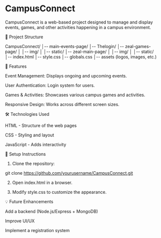 # CampusConnect

CampusConnect is a web-based project designed to manage and display events, games, and other activities happening in a campus environment.

📂 Project Structure

CampusConnect/
│-- main-events-page/
│-- Thelogin/
│-- zeal-games-page/
│   │-- img/
│   │-- static/
│-- zeal-main-page/
│   │-- img/
│   │-- static/
│-- index.html
│-- style.css
│-- globals.css
│-- assets (logos, images, etc.)

🚀 Features

Event Management: Displays ongoing and upcoming events.

User Authentication: Login system for users.

Games & Activities: Showcases various campus games and activities.

Responsive Design: Works across different screen sizes.


🛠 Technologies Used

HTML - Structure of the web pages

CSS - Styling and layout

JavaScript - Adds interactivity

📜 Setup Instructions

1. Clone the repository:

git clone https://github.com/yourusername/CampusConnect.git


2. Open index.html in a browser.


3. Modify style.css to customize the appearance.

💡 Future Enhancements

Add a backend (Node.js/Express + MongoDB)

Improve UI/UX

Implement a registration system


